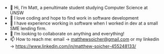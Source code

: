- 👋 Hi, I’m Matt, a penultimate student studying Computer Science at UNSW
- 👀 I love coding and hope to find work in software development
- 🌱 I have experience working in software when I worked in dev at a small SME lending firm.
- 💞️ I’m looking to collaborate on anything and everything!
- 📫 How to reach me: email -> matthewsoicher@gmail.com or my linkedin -> https://www.linkedin.com/in/matthew-soicher-455248133/

<!---
msoicher/msoicher is a ✨ special ✨ repository because its `README.md` (this file) appears on your GitHub profile.
You can click the Preview link to take a look at your changes.
--->
